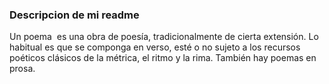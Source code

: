 ### Descripcion de mi readme

Un poema ​ es una obra de poesía, tradicionalmente de cierta extensión.​ Lo habitual es que se componga en verso, esté o no sujeto a los recursos poéticos clásicos de la métrica, el ritmo y la rima. También hay poemas en prosa.